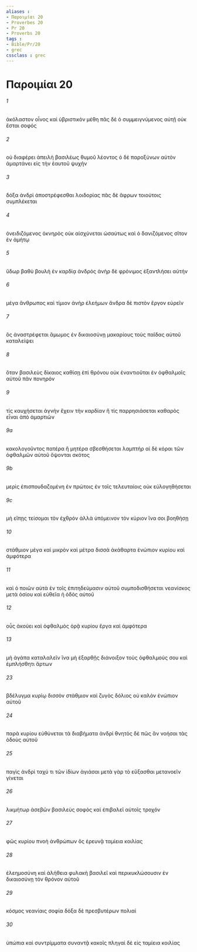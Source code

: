 ```yaml
---
aliases : 
- Παροιμίαι 20
- Proverbes 20
- Pr 20
- Proverbs 20
tags : 
- Bible/Pr/20
- grec
cssclass : grec
---
```


# Παροιμίαι 20

###### 1
ἀκόλαστον οἶνος καὶ ὑβριστικὸν μέθη πᾶς δὲ ὁ συμμειγνύμενος αὐτῇ οὐκ ἔσται σοφός
###### 2
οὐ διαφέρει ἀπειλὴ βασιλέως θυμοῦ λέοντος ὁ δὲ παροξύνων αὐτὸν ἁμαρτάνει εἰς τὴν ἑαυτοῦ ψυχήν
###### 3
δόξα ἀνδρὶ ἀποστρέφεσθαι λοιδορίας πᾶς δὲ ἄφρων τοιούτοις συμπλέκεται
###### 4
ὀνειδιζόμενος ὀκνηρὸς οὐκ αἰσχύνεται ὡσαύτως καὶ ὁ δανιζόμενος σῖτον ἐν ἀμήτῳ
###### 5
ὕδωρ βαθὺ βουλὴ ἐν καρδίᾳ ἀνδρός ἀνὴρ δὲ φρόνιμος ἐξαντλήσει αὐτήν
###### 6
μέγα ἄνθρωπος καὶ τίμιον ἀνὴρ ἐλεήμων ἄνδρα δὲ πιστὸν ἔργον εὑρεῖν
###### 7
ὃς ἀναστρέφεται ἄμωμος ἐν δικαιοσύνῃ μακαρίους τοὺς παῖδας αὐτοῦ καταλείψει
###### 8
ὅταν βασιλεὺς δίκαιος καθίσῃ ἐπὶ θρόνου οὐκ ἐναντιοῦται ἐν ὀφθαλμοῖς αὐτοῦ πᾶν πονηρόν
###### 9
τίς καυχήσεται ἁγνὴν ἔχειν τὴν καρδίαν ἢ τίς παρρησιάσεται καθαρὸς εἶναι ἀπὸ ἁμαρτιῶν
###### 9a
κακολογοῦντος πατέρα ἢ μητέρα σβεσθήσεται λαμπτήρ αἱ δὲ κόραι τῶν ὀφθαλμῶν αὐτοῦ ὄψονται σκότος
###### 9b
μερὶς ἐπισπουδαζομένη ἐν πρώτοις ἐν τοῖς τελευταίοις οὐκ εὐλογηθήσεται
###### 9c
μὴ εἴπῃς τείσομαι τὸν ἐχθρόν ἀλλὰ ὑπόμεινον τὸν κύριον ἵνα σοι βοηθήσῃ
###### 10
στάθμιον μέγα καὶ μικρὸν καὶ μέτρα δισσά ἀκάθαρτα ἐνώπιον κυρίου καὶ ἀμφότερα
###### 11
καὶ ὁ ποιῶν αὐτὰ ἐν τοῖς ἐπιτηδεύμασιν αὐτοῦ συμποδισθήσεται νεανίσκος μετὰ ὁσίου καὶ εὐθεῖα ἡ ὁδὸς αὐτοῦ
###### 12
οὖς ἀκούει καὶ ὀφθαλμὸς ὁρᾷ κυρίου ἔργα καὶ ἀμφότερα
###### 13
μὴ ἀγάπα καταλαλεῖν ἵνα μὴ ἐξαρθῇς διάνοιξον τοὺς ὀφθαλμούς σου καὶ ἐμπλήσθητι ἄρτων
###### 23
βδέλυγμα κυρίῳ δισσὸν στάθμιον καὶ ζυγὸς δόλιος οὐ καλὸν ἐνώπιον αὐτοῦ
###### 24
παρὰ κυρίου εὐθύνεται τὰ διαβήματα ἀνδρί θνητὸς δὲ πῶς ἂν νοήσαι τὰς ὁδοὺς αὐτοῦ
###### 25
παγὶς ἀνδρὶ ταχύ τι τῶν ἰδίων ἁγιάσαι μετὰ γὰρ τὸ εὔξασθαι μετανοεῖν γίνεται
###### 26
λικμήτωρ ἀσεβῶν βασιλεὺς σοφὸς καὶ ἐπιβαλεῖ αὐτοῖς τροχόν
###### 27
φῶς κυρίου πνοὴ ἀνθρώπων ὃς ἐρευνᾷ ταμίεια κοιλίας
###### 28
ἐλεημοσύνη καὶ ἀλήθεια φυλακὴ βασιλεῖ καὶ περικυκλώσουσιν ἐν δικαιοσύνῃ τὸν θρόνον αὐτοῦ
###### 29
κόσμος νεανίαις σοφία δόξα δὲ πρεσβυτέρων πολιαί
###### 30
ὑπώπια καὶ συντρίμματα συναντᾷ κακοῖς πληγαὶ δὲ εἰς ταμίεια κοιλίας

